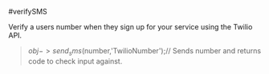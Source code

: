 #verifySMS

Verify a users number when they sign up for your service using the Twilio API.


>$obj->send_sms($number,'TwilioNumber');// Sends number and returns code to check input against.
